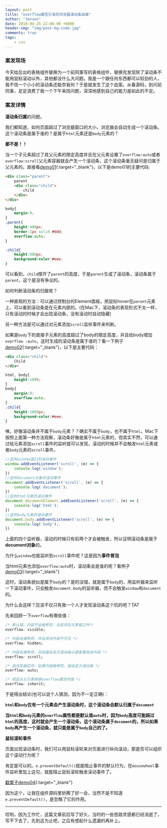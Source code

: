 ```yaml
---
layout: post
title: "overflow属性引发的浏览器滚动条血案"
author: "Jensen"
date: 2018-04-25 22:06:09 +0800
header-img: "img/post-bg-code.jpg"
comments: true
tags:
    - css
---
```


### 案发现场

今天给后台的表格组件替换为一个前同事写的表格组件，替换完发现除了滚动条不能用鼠标滚动以外，其他都没什么大问题。我是一个跟任何东西都可以较劲的人，我不信一个小小的滚动条还能奈我何？于是就发生了这个血案。从看源码，到问前同事，足足浪费了我一个下午来找问题，深深地感到自己的能力是如此的不足。

### 案发详情

**滚动条归属**的问题。

我们都知道，如何页面超过了浏览器窗口的大小，浏览器会自动生成一个滚动条。这个滚动条是属于谁的？是属于`html`元素还是`body`元素的？

**都不是！！**

当一个子元素超过了其父元素的限定高度并且在父元素设置了`overflow:auto`或者`overflow:scroll`父元素容器就会产生一个滚动条，这个滚动条毫无疑问是归属于父元素的。直接看[demo01](https://iamwjj.github.io/gp-demos/overflow/demo01.html){:target="_blank"}，以下是demo01的主要代码:

```html
<div class="parent">
    parent
    <div class="child">
        child
    </div>
</div>
```

```css
body{
	margin:0;
}
.parent{
    height:400px;
    border:1px solid #ddd;
    overflow:auto;
}

.child{
    height:800px;
    background-color:#eee;
}
```
可以看到，`child`撑开了`parent`的高度，于是`parent`生成了滚动条，滚动条属于`parent`，这个是没有争议的。

如何判断滚动条的归属呢？

一种直观的方法：可以通过控制台的Element面板，把鼠标hover在`parent`元素上，可以看到滚动条是在元素内部的。(在Mac下，滚动条的表现形式不太一样，只有滚动的时候才会出现滚动条，没有滚动时自动隐藏)

另一种方法是可以通过对元素添加`scroll`监听事件来判断。

如果是`body`下的直接子元素的高度超过了body的限定高度，并且给body增加`overflow
:auto`，这时生成的滚动条是属于谁的？看一下例子[demo02](https://iamwjj.github.io/gp-demos/overflow/demo02.html){:target="_blank"}，以下是主要代码：

```html
<div class="child">
    Child
</div>
```

```css
html, body{
    height:100%;
}
body{
	margin:0;
    overflow:auto;
}
.child{
    height:1000px;
    background-color:#eee;
}
```
咦，好像滚动条并不属于`body`元素？？确实不属于`body`，也不属于`html`。Mac下按照上面第一种方法观察，滚动条好像是属于`html`元素的，但其实不然，可以通过给元素添加`scroll`事件的监听就可以发现，滚动的时候并不会触发`html`元素或者`body`元素的`scroll`事件。

```js
//监听window窗口的滚动事件
window.addEventListener('scroll', (e) => {
    console.log('window');
})
//监听document对象的滚动事件
document.addEventListener('scroll', (e) => {
    console.log('document');
})
//监听html元素的滚动事件
document.documentElement.addEventListener('scroll', (e) => {
    console.log('html');
})
//监听body元素的滚动事件
document.body.addEventListener('scroll', (e) => {
    console.log('body');
})
```
上面的四个监听器，滚动的时候只有前两个才会被触发，所以证明滚动条是属于**document对象**的。

为什么`window`也能监听到`scroll`事件呢？这是因为**事件冒泡**

当html元素也添加`overflow:auto`时，滚动条会是谁的呢？看例子[demo03](https://iamwjj.github.io/gp-demos/overflow/demo03.html){:target="_blank"}


这时，滚动条貌似是属于`body`的？是的没错，就是属于`body`的，用监听器来监听一下滚动事件，只会触发`document.body`的监听器，而不会触发`window`和`document`的。

为什么会这样？应该不仅只有我一个人才发现滚动条这个坑的吧？TAT

先来回顾一下`overflow`有哪些值：

```css
/* 默认值。内容不会被修剪，会呈现在元素框之外*/
overflow: visible;

/* 内容会被修剪，并且其余内容不可见 */
overflow: hidden;

/* 内容会被修剪，浏览器会显示滚动条以便查看其余内容 */
overflow: scroll;

/* 由浏览器定夺，如果内容被修剪，就会显示滚动条 */
overflow: auto;

/* 规定从父元素继承overflow属性的值 */
overflow: inherit;

```

于是得出结论(也可以说个人猜测，因为不一定正确)：

**`html`和`body`仅有一个元素会产生滚动条时，这个滚动条会默认归属于`document`**

**当`html`和`body`元素的`overflow`属性都是默认值`auto`时，因为`body`高度可能超过`html`的高度，这时就会产生一个滚动条，这个滚动条属于`document`的，所以如果`body`再产生一个滚动条，就只能是属于`body`自己的了。**


**鼠标滚轮事件**

页面出现滚动条时，我们可以用鼠标滚轮来对页面进行纵向滚动，那是否可以组织这个滚动行为呢？

肯定是可以的。`e.preventDefault()`就是阻止事件的默认行为，在`mousewheel`事件监听里加上这句，就能阻止鼠标滚轮触发滚动事件了。

[戳栗子demo04](https://iamwjj.github.io/gp-demos/overflow/demo04.html){:target="_blank"}

因为这个，让我在组件源码里折腾了好一会，当然不是不知道`e.preventDefault()`，是忽略了它的作用。

---

哎哟，因为工作忙，这篇文章前后写了好久，当时的一些思路灵感都已经消逝了，写不下去了，先到这为止吧，之后有想起什么遗漏的再补上。




